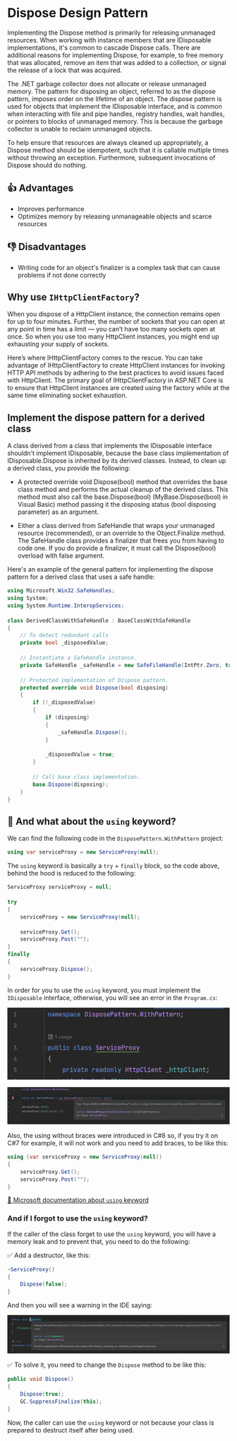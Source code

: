 # Dispose Design Pattern

Implementing the Dispose method is primarily for releasing unmanaged resources. When working with instance members that are IDisposable implementations, it's common to cascade Dispose calls. There are additional reasons for implementing Dispose, for example, to free memory that was allocated, remove an item that was added to a collection, or signal the release of a lock that was acquired.

The .NET garbage collector does not allocate or release unmanaged memory. The pattern for disposing an object, referred to as the dispose pattern, imposes order on the lifetime of an object. The dispose pattern is used for objects that implement the IDisposable interface, and is common when interacting with file and pipe handles, registry handles, wait handles, or pointers to blocks of unmanaged memory. This is because the garbage collector is unable to reclaim unmanaged objects.

To help ensure that resources are always cleaned up appropriately, a Dispose method should be idempotent, such that it is callable multiple times without throwing an exception. Furthermore, subsequent invocations of Dispose should do nothing.

## 👍 Advantages

- Improves performance
- Optimizes memory by releasing unmanageable objects and scarce resources

## 👎 Disadvantages

- Writing code for an object's finalizer is a complex task that can cause problems if not done correctly

## Why use `IHttpClientFactory`?

When you dispose of a HttpClient instance, the connection remains open for up to four minutes. Further, the number of sockets that you can open at any point in time has a limit — you can’t have too many sockets open at once. So when you use too many HttpClient instances, you might end up exhausting your supply of sockets.

Here’s where IHttpClientFactory comes to the rescue. You can take advantage of IHttpClientFactory to create HttpClient instances for invoking HTTP API methods by adhering to the best practices to avoid issues faced with HttpClient. The primary goal of IHttpClientFactory in ASP.NET Core is to ensure that HttpClient instances are created using the factory while at the same time eliminating socket exhaustion.

## Implement the dispose pattern for a derived class

A class derived from a class that implements the IDisposable interface shouldn't implement IDisposable, because the base class implementation of IDisposable.Dispose is inherited by its derived classes. Instead, to clean up a derived class, you provide the following:

- A protected override void Dispose(bool) method that overrides the base class method and performs the actual cleanup of the derived class. This method must also call the base.Dispose(bool) (MyBase.Dispose(bool) in Visual Basic) method passing it the disposing status (bool disposing parameter) as an argument.

- Either a class derived from SafeHandle that wraps your unmanaged resource (recommended), or an override to the Object.Finalize method. The SafeHandle class provides a finalizer that frees you from having to code one. If you do provide a finalizer, it must call the Dispose(bool) overload with false argument.

Here's an example of the general pattern for implementing the dispose pattern for a derived class that uses a safe handle:

```csharp
using Microsoft.Win32.SafeHandles;
using System;
using System.Runtime.InteropServices;

class DerivedClassWithSafeHandle : BaseClassWithSafeHandle
{
    // To detect redundant calls
    private bool _disposedValue;

    // Instantiate a SafeHandle instance.
    private SafeHandle _safeHandle = new SafeFileHandle(IntPtr.Zero, true);

    // Protected implementation of Dispose pattern.
    protected override void Dispose(bool disposing)
    {
        if (!_disposedValue)
        {
            if (disposing)
            {
                _safeHandle.Dispose();
            }

            _disposedValue = true;
        }

        // Call base class implementation.
        base.Dispose(disposing);
    }
}
```

## 📝 And what about the `using` keyword?

We can find the following code in the `DisposePattern.WithPattern` project:

```csharp
using var serviceProxy = new ServiceProxy(null);
```

The `using` keyword is basically a `try` + `finally` block, so the code above, behind the hood is reduced to the following:

```csharp
ServiceProxy serviceProxy = null;

try
{
    serviceProxy = new ServiceProxy(null);

    serviceProxy.Get();
    serviceProxy.Post("");
}
finally
{
    serviceProxy.Dispose();
}
```

In order for you to use the `using` keyword, you must implement the `IDisposable` interface, otherwise, you will see an error in the `Program.cs`:

![ServiceProxy.cs without IDisposable](../.github/images/DisposePattern/service-proxy-without-idisposable.png)

![Program.cs using error](../.github/images/DisposePattern/program-using-error.png)

Also, the using without braces were introduced in C#8 so, if you try it on C#7 for example, it will not work and you need to add braces, to be like this:

```csharp
using (var serviceProxy = new ServiceProxy(null))
{
    serviceProxy.Get();
    serviceProxy.Post("");
}
```

[📄 Microsoft documentation about `using` keyword](https://docs.microsoft.com/en-us/dotnet/csharp/language-reference/keywords/using)

### And if I forgot to use the `using` keyword?

If the caller of the class forget to use the `using` keyword, you will have a memory leak and to prevent that, you need to do the following:

✅ Add a destructor, like this:

```csharp
~ServiceProxy()
{
    Dispose(false);
}
```

And then you will see a warning in the IDE saying:

![ServiceProxy.cs GC.SuppressFinalize warning](../.github/images/DisposePattern/service-proxy-suppress-finalize-warning.png)

✅ To solve it, you need to change the `Dispose` method to be like this:

```csharp
public void Dispose()
{
    Dispose(true);
    GC.SuppressFinalize(this);
}
```

Now, the caller can use the `using` keyword or not because your class is prepared to destruct itself after being used.